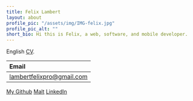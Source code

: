 ```yaml
---
title: Felix Lambert
layout: about
profile_pic: "/assets/img/IMG-felix.jpg"
profile_pic_alt: ""
short_bio: Hi this is Felix, a web, software, and mobile developer.
---
```


English [CV](https://github.com/felix-lambert/felix-lambert.github.io/blob/master/download/CV.pdf).

| Email                         |
| :---------------------------- |
| [lambertfelixpro@gmail.com]() |

[My Github](http://github.com/felix-lambert)
[Malt](https://www.malt.fr/profile/felixlambert1)
[LinkedIn](https://www.linkedin.com/in/felix-lambert-6870b720a/)
